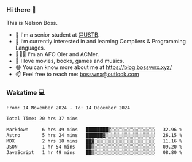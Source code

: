 ### Hi there 👋

<!--
**bosswnx/bosswnx** is a ✨ _special_ ✨ repository because its `README.md` (this file) appears on your GitHub profile.

Here are some ideas to get you started:

- 🔭 I’m currently working on ...
- 🌱 I’m currently learning ...
- 👯 I’m looking to collaborate on ...
- 🤔 I’m looking for help with ...
- 💬 Ask me about ...
- 📫 How to reach me: ...
- 😄 Pronouns: ...
- ⚡ Fun fact: ...
-->

This is Nelson Boss.

- 🏫 I'm a senior student at [@USTB](https://www.ustb.edu.cn/).
- 🌱 I’m currently interested in and learning Compilers & Programming Languages.
- 🧑🏻‍💻 I'm an AFO OIer and ACMer.
- 🥰 I love movies, books, games and musics.
- 😄 You can know more about me at https://blog.bosswnx.xyz/
- 📫 Feel free to reach me: bosswnx@outlook.com

### Wakatime 💻

<!--START_SECTION:waka-->

```txt
From: 14 November 2024 - To: 14 December 2024

Total Time: 20 hrs 37 mins

Markdown     6 hrs 49 mins   ████████▒░░░░░░░░░░░░░░░░   32.96 %
Astro        5 hrs 24 mins   ██████▓░░░░░░░░░░░░░░░░░░   26.15 %
MDX          2 hrs 18 mins   ██▓░░░░░░░░░░░░░░░░░░░░░░   11.16 %
JSON         1 hr 54 mins    ██▒░░░░░░░░░░░░░░░░░░░░░░   09.20 %
JavaScript   1 hr 49 mins    ██▒░░░░░░░░░░░░░░░░░░░░░░   08.80 %
```

<!--END_SECTION:waka-->
